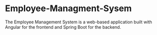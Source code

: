 # Employee-Managment-Sysem
The Employee Management System is a web-based application built with Angular for the frontend and Spring Boot for the backend.

